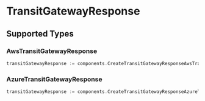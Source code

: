 # TransitGatewayResponse


## Supported Types

### AwsTransitGatewayResponse

```go
transitGatewayResponse := components.CreateTransitGatewayResponseAwsTransitGatewayResponse(components.AwsTransitGatewayResponse{/* values here */})
```

### AzureTransitGatewayResponse

```go
transitGatewayResponse := components.CreateTransitGatewayResponseAzureTransitGatewayResponse(components.AzureTransitGatewayResponse{/* values here */})
```

